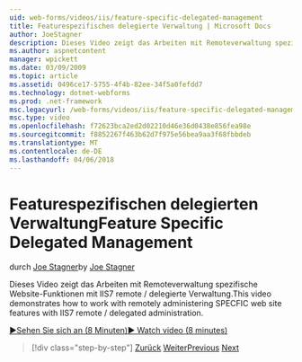 ```yaml
---
uid: web-forms/videos/iis/feature-specific-delegated-management
title: Featurespezifischen delegierte Verwaltung | Microsoft Docs
author: JoeStagner
description: Dieses Video zeigt das Arbeiten mit Remoteverwaltung spezifische Website-Funktionen mit IIS7 remote / delegierte Verwaltung.
ms.author: aspnetcontent
manager: wpickett
ms.date: 03/09/2009
ms.topic: article
ms.assetid: 0496ce17-5755-4f4b-82ee-34f5a0fefdd7
ms.technology: dotnet-webforms
ms.prod: .net-framework
msc.legacyurl: /web-forms/videos/iis/feature-specific-delegated-management
msc.type: video
ms.openlocfilehash: f72623bca2ed2d02210d46e36d0438e856fea98e
ms.sourcegitcommit: f8852267f463b62d7f975e56bea9aa3f68fbbdeb
ms.translationtype: MT
ms.contentlocale: de-DE
ms.lasthandoff: 04/06/2018
---
```

<a name="feature-specific-delegated-management"></a><span data-ttu-id="f3d71-103">Featurespezifischen delegierten Verwaltung</span><span class="sxs-lookup"><span data-stu-id="f3d71-103">Feature Specific Delegated Management</span></span>
====================
<span data-ttu-id="f3d71-104">durch [Joe Stagner](https://github.com/JoeStagner)</span><span class="sxs-lookup"><span data-stu-id="f3d71-104">by [Joe Stagner](https://github.com/JoeStagner)</span></span>

<span data-ttu-id="f3d71-105">Dieses Video zeigt das Arbeiten mit Remoteverwaltung spezifische Website-Funktionen mit IIS7 remote / delegierte Verwaltung.</span><span class="sxs-lookup"><span data-stu-id="f3d71-105">This video demonstrates how to work with remotely administering SPECFIC web site features with IIS7 remote / delegated administration.</span></span>

[<span data-ttu-id="f3d71-106">&#9654;Sehen Sie sich an (8 Minuten)</span><span class="sxs-lookup"><span data-stu-id="f3d71-106">&#9654; Watch video (8 minutes)</span></span>](https://channel9.msdn.com/Blogs/ASP-NET-Site-Videos/feature-specific-delegated-management)

> [!div class="step-by-step"]
> <span data-ttu-id="f3d71-107">[Zurück](working-with-iis7-deligated-admin.md)
> [Weiter](troubleshooting-production-aspnet-apps.md)</span><span class="sxs-lookup"><span data-stu-id="f3d71-107">[Previous](working-with-iis7-deligated-admin.md)
[Next](troubleshooting-production-aspnet-apps.md)</span></span>
